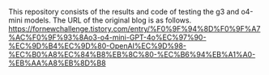 This repository consists of the results and code of testing the g3 and o4-mini models. The URL of the original blog is as follows. https://fornewchallenge.tistory.com/entry/%F0%9F%94%8D%F0%9F%A7%AC%F0%9F%93%8Ao3-o4-mini-GPT-4o%EC%97%90-%EC%9D%B4%EC%9D%80-OpenAI%EC%9D%98-%EC%B0%A8%EC%84%B8%EB%8C%80-%EC%B6%94%EB%A1%A0-%EB%AA%A8%EB%8D%B8

